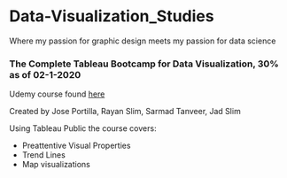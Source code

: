 # Data-Visualization_Studies
Where my passion for graphic design meets my passion for data science

### The Complete Tableau Bootcamp for Data Visualization, 30% as of 02-1-2020

Udemy course found [here](https://www.udemy.com/course/complete-tableau-bootcamp-dashboards/)

Created by Jose Portilla, Rayan Slim, Sarmad Tanveer, Jad Slim

Using Tableau Public the course covers:

* Preattentive Visual Properties
* Trend Lines
* Map visualizations

